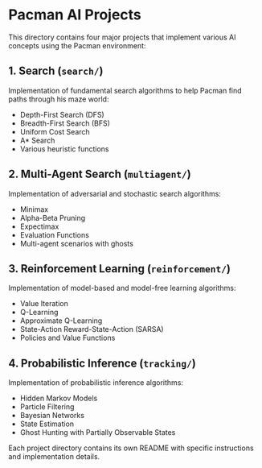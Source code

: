 # Pacman AI Projects

This directory contains four major projects that implement various AI concepts using the Pacman environment:

## 1. Search (`search/`)
Implementation of fundamental search algorithms to help Pacman find paths through his maze world:
- Depth-First Search (DFS)
- Breadth-First Search (BFS)
- Uniform Cost Search
- A* Search
- Various heuristic functions

## 2. Multi-Agent Search (`multiagent/`)
Implementation of adversarial and stochastic search algorithms:
- Minimax
- Alpha-Beta Pruning
- Expectimax
- Evaluation Functions
- Multi-agent scenarios with ghosts

## 3. Reinforcement Learning (`reinforcement/`)
Implementation of model-based and model-free learning algorithms:
- Value Iteration
- Q-Learning
- Approximate Q-Learning
- State-Action Reward-State-Action (SARSA)
- Policies and Value Functions

## 4. Probabilistic Inference (`tracking/`)
Implementation of probabilistic inference algorithms:
- Hidden Markov Models
- Particle Filtering
- Bayesian Networks
- State Estimation
- Ghost Hunting with Partially Observable States

Each project directory contains its own README with specific instructions and implementation details.
